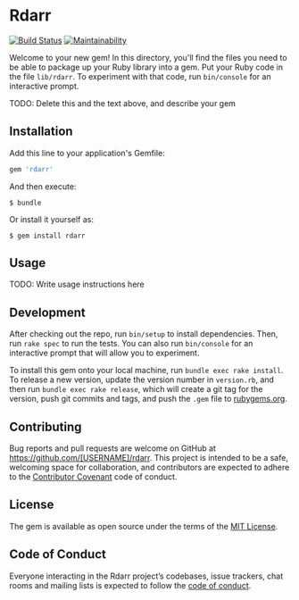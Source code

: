 # Rdarr

[![Build Status](https://travis-ci.org/aastronautss/rdarr-ruby.svg?branch=master)](https://travis-ci.org/aastronautss/rdarr-ruby)
[![Maintainability](https://api.codeclimate.com/v1/badges/cc5a1af024376bdedc87/maintainability)](https://codeclimate.com/github/aastronautss/rdarr-ruby/maintainability)

Welcome to your new gem! In this directory, you'll find the files you need to be able to package up your Ruby library into a gem. Put your Ruby code in the file `lib/rdarr`. To experiment with that code, run `bin/console` for an interactive prompt.

TODO: Delete this and the text above, and describe your gem

## Installation

Add this line to your application's Gemfile:

```ruby
gem 'rdarr'
```

And then execute:

    $ bundle

Or install it yourself as:

    $ gem install rdarr

## Usage

TODO: Write usage instructions here

## Development

After checking out the repo, run `bin/setup` to install dependencies. Then, run `rake spec` to run the tests. You can also run `bin/console` for an interactive prompt that will allow you to experiment.

To install this gem onto your local machine, run `bundle exec rake install`. To release a new version, update the version number in `version.rb`, and then run `bundle exec rake release`, which will create a git tag for the version, push git commits and tags, and push the `.gem` file to [rubygems.org](https://rubygems.org).

## Contributing

Bug reports and pull requests are welcome on GitHub at https://github.com/[USERNAME]/rdarr. This project is intended to be a safe, welcoming space for collaboration, and contributors are expected to adhere to the [Contributor Covenant](http://contributor-covenant.org) code of conduct.

## License

The gem is available as open source under the terms of the [MIT License](https://opensource.org/licenses/MIT).

## Code of Conduct

Everyone interacting in the Rdarr project’s codebases, issue trackers, chat rooms and mailing lists is expected to follow the [code of conduct](https://github.com/[USERNAME]/rdarr/blob/master/CODE_OF_CONDUCT.md).
